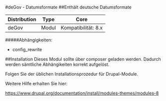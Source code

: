 #deGov - Datumsformate
##Enthält deutsche Datumsformate

Distribution | Type | Core
--- | --- | ---
deGov | Modul |  Kompatibilität: 8.x

#####Abhängigkeiten:
  - config_rewrite

##Installation
Dieses Modul sollte über composer geladen werden. Dadurch werden sämtliche Abhängikeiten korrekt aufgelöst.

Folgen Sie der üblichen Installationsprozedur für Drupal-Module.

Weitere Hilfe erhalten Sie hier:

https://www.drupal.org/documentation/install/modules-themes/modules-8
